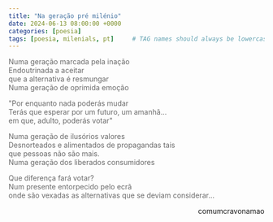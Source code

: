 ```yaml
---
title: "Na geração pré milénio"
date: 2024-06-13 08:00:00 +0000
categories: [poesia]
tags: [poesia, milenials, pt]     # TAG names should always be lowercase
---
```


<p style="color:DimGrey">
Numa geração marcada pela inação <br>
Endoutrinada a aceitar <br>
que a alternativa é resmungar <br>
Numa geração de oprimida emoção
</p>

<p style="color:DimGrey">
"Por enquanto nada poderás mudar <br>
Terás que esperar por um futuro, um amanhã... <br>
em que, adulto, poderás votar"
</p>

<p style="color:DimGrey">
Numa geração de ilusórios valores <br>
Desnorteados e alimentados de propagandas tais <br>
que pessoas não são mais. <br>
Numa geração dos liberados consumidores
</p>

<p style="color:DimGrey">
Que diferença fará votar? <br>
Num presente entorpecido pelo ecrã <br>
onde  são vexadas as alternativas que se deviam considerar...
</p>

<p style="text-align:right">comumcravonamao</p>

